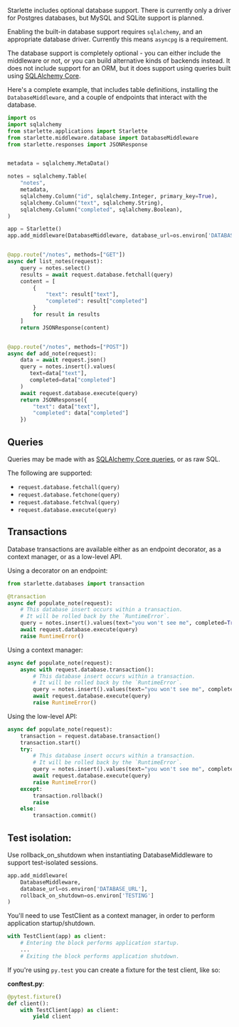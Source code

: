 Starlette includes optional database support. There is currently only a driver
for Postgres databases, but MySQL and SQLite support is planned.

Enabling the built-in database support requires `sqlalchemy`, and an appropriate database driver. Currently this means `asyncpg` is a requirement.

The database support is completely optional - you can either include the middleware or not, or you can build alternative kinds of backends instead. It does not
include support for an ORM, but it does support using queries built using
[SQLAlchemy Core][sqlalchemy-core].

Here's a complete example, that includes table definitions, installing the
`DatabaseMiddleware`, and a couple of endpoints that interact with the database.

```python
import os
import sqlalchemy
from starlette.applications import Starlette
from starlette.middleware.database import DatabaseMiddleware
from starlette.responses import JSONResponse


metadata = sqlalchemy.MetaData()

notes = sqlalchemy.Table(
    "notes",
    metadata,
    sqlalchemy.Column("id", sqlalchemy.Integer, primary_key=True),
    sqlalchemy.Column("text", sqlalchemy.String),
    sqlalchemy.Column("completed", sqlalchemy.Boolean),
)

app = Starlette()
app.add_middleware(DatabaseMiddleware, database_url=os.environ['DATABASE_URL'])


@app.route("/notes", methods=["GET"])
async def list_notes(request):
    query = notes.select()
    results = await request.database.fetchall(query)
    content = [
        {
            "text": result["text"],
            "completed": result["completed"]
        }
        for result in results
    ]
    return JSONResponse(content)


@app.route("/notes", methods=["POST"])
async def add_note(request):
    data = await request.json()
    query = notes.insert().values(
       text=data["text"],
       completed=data["completed"]
    )
    await request.database.execute(query)
    return JSONResponse({
        "text": data["text"],
        "completed": data["completed"]
    })
```

## Queries

Queries may be made with as [SQLAlchemy Core queries][sqlalchemy-core], or as raw SQL.

The following are supported:

* `request.database.fetchall(query)`
* `request.database.fetchone(query)`
* `request.database.fetchval(query)`
* `request.database.execute(query)`

## Transactions

Database transactions are available either as an endpoint decorator, as a
context manager, or as a low-level API.

Using a decorator on an endpoint:

```python
from starlette.databases import transaction

@transaction
async def populate_note(request):
    # This database insert occurs within a transaction.
    # It will be rolled back by the `RuntimeError`.
    query = notes.insert().values(text="you won't see me", completed=True)
    await request.database.execute(query)
    raise RuntimeError()
```

Using a context manager:

```python
async def populate_note(request):
    async with request.database.transaction():
        # This database insert occurs within a transaction.
        # It will be rolled back by the `RuntimeError`.
        query = notes.insert().values(text="you won't see me", completed=True)
        await request.database.execute(query)
        raise RuntimeError()
```

Using the low-level API:

```python
async def populate_note(request):
    transaction = request.database.transaction()
    transaction.start()
    try:
        # This database insert occurs within a transaction.
        # It will be rolled back by the `RuntimeError`.
        query = notes.insert().values(text="you won't see me", completed=True)
        await request.database.execute(query)
        raise RuntimeError()
    except:
        transaction.rollback()
        raise
    else:
        transaction.commit()
```

## Test isolation:

Use rollback_on_shutdown when instantiating DatabaseMiddleware to support test-isolated sessions.

```python
app.add_middleware(
    DatabaseMiddleware,
    database_url=os.environ['DATABASE_URL'],
    rollback_on_shutdown=os.environ['TESTING']
)
```

You'll need to use TestClient as a context manager, in order to perform application startup/shutdown.

```python
with TestClient(app) as client:
    # Entering the block performs application startup.
    ...
    # Exiting the block performs application shutdown.
```

If you're using `py.test` you can create a fixture for the test client, like so:

**conftest.py**:

```python
@pytest.fixture()
def client():
    with TestClient(app) as client:
        yield client
```


[sqlalchemy-core]: https://docs.sqlalchemy.org/en/latest/core/
